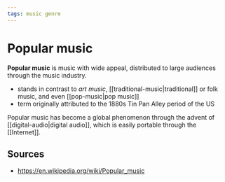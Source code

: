 ```yaml
---
tags: music genre
---
```


# Popular music

**Popular music** is music with wide appeal, distributed to large audiences through the music industry.

- stands in contrast to _art music_, [[traditional-music|traditional]] or folk music, and even [[pop-music|pop music]]
- term originally attributed to the 1880s Tin Pan Alley period of the US

Popular music has become a global phenomenon through the advent of [[digital-audio|digital audio]], which is easily portable through the [[Internet]].

## Sources

- <https://en.wikipedia.org/wiki/Popular_music>
